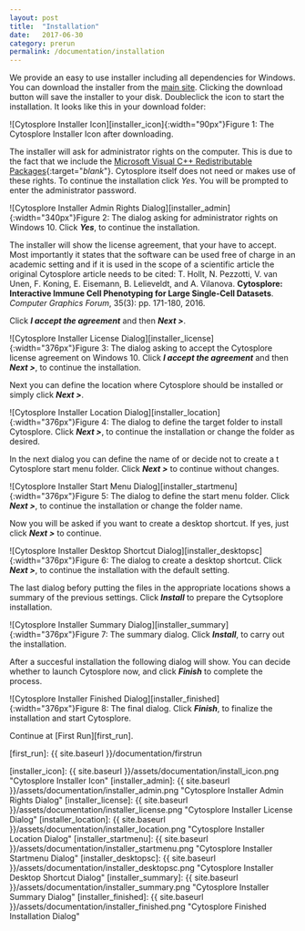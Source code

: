 ```yaml
---
layout: post
title:  "Installation"
date:   2017-06-30
category: prerun
permalink: /documentation/installation
---
```

We provide an easy to use installer including all dependencies for Windows. You can download the installer from the [main site][main].
Clicking the download button will save the installer to your disk. Doubleclick the icon to start the installation. It looks like this in your download folder:

![Cytosplore Installer Icon][installer_icon]{:width="90px"}<span class="caption">Figure 1: The Cytosplore Installer Icon after downloading.</span>

The installer will ask for administrator rights on the computer. This is due to the fact that we include the [Microsoft Visual C++ Redistributable Packages][vcredist]{:target="_blank_"}. Cytosplore itself does not need or makes use of these rights. To continue the installation click *Yes*. You will be prompted to enter the administrator password.

![Cytosplore Installer Admin Rights Dialog][installer_admin]{:width="340px"}<span class="caption">Figure 2: The dialog asking for administrator rights on Windows 10. Click *__Yes__*, to continue the installation.</span>

The installer will show the license agreement, that your have to accept. Most importantly it states that the software can be used free of charge in an academic setting and if it is used in the scope of a scientific article the original Cytosplore article needs to be cited:
T. Hollt, N. Pezzotti, V. van Unen, F. Koning, E. Eisemann, B. Lelieveldt, and A. Vilanova. **Cytosplore: Interactive Immune Cell Phenotyping for Large Single-Cell Datasets**. *Computer Graphics Forum*, 35(3): pp. 171-180, 2016.

Click *__I accept the agreement__* and then *__Next >__*.

![Cytosplore Installer License Dialog][installer_license]{:width="376px"}<span class="caption">Figure 3: The dialog asking to accept the Cytosplore license agreement on Windows 10. Click *__I accept the agreement__* and then *__Next >__*, to continue the installation.</span>

Next you can define the location where Cytosplore should be installed or simply click *__Next >__*.

![Cytosplore Installer Location Dialog][installer_location]{:width="376px"}<span class="caption">Figure 4: The dialog to define the target folder to install Cytosplore. Click *__Next >__*, to continue the installation or change the folder as desired.</span>

In the next dialog you can define the name of or decide not to create a t Cytosplore start menu folder. Click *__Next >__* to continue without changes.

![Cytosplore Installer Start Menu Dialog][installer_startmenu]{:width="376px"}<span class="caption">Figure 5: The dialog to define the start menu folder. Click *__Next >__*, to continue the installation or change the folder name.</span>

Now you will be asked if you want to create a desktop shortcut. If yes, just click *__Next >__* to continue.

![Cytosplore Installer Desktop Shortcut Dialog][installer_desktopsc]{:width="376px"}<span class="caption">Figure 6: The dialog to create a desktop shortcut. Click *__Next >__*, to continue the installation with the default setting.</span>

The last dialog befory putting the files in the appropriate locations shows a summary of the previous settings. Click *__Install__* to prepare the Cytsoplore installation.

![Cytosplore Installer Summary Dialog][installer_summary]{:width="376px"}<span class="caption">Figure 7: The summary dialog. Click *__Install__*, to carry out the installation.</span>

After a succesful installation the following dialog will show. You can decide whether to launch Cytosplore now, and click *__Finish__* to complete the process.

![Cytosplore Installer Finished Dialog][installer_finished]{:width="376px"}<span class="caption">Figure 8: The final dialog. Click *__Finish__*, to finalize the installation and start Cytosplore.</span>

Continue at [First Run][first_run].

[main]: https://www.cytosplore.org/#get
[vcredist]: https://www.microsoft.com/en-gb/download/details.aspx?id=40784
[first_run]: {{ site.baseurl }}/documentation/firstrun

[installer_icon]: {{ site.baseurl }}/assets/documentation/install_icon.png "Cytosplore Installer Icon"
[installer_admin]: {{ site.baseurl }}/assets/documentation/installer_admin.png "Cytosplore Installer Admin Rights Dialog"
[installer_license]: {{ site.baseurl }}/assets/documentation/installer_license.png "Cytosplore Installer License Dialog"
[installer_location]: {{ site.baseurl }}/assets/documentation/installer_location.png "Cytosplore Installer Location Dialog"
[installer_startmenu]: {{ site.baseurl }}/assets/documentation/installer_startmenu.png "Cytosplore Installer Startmenu Dialog"
[installer_desktopsc]: {{ site.baseurl }}/assets/documentation/installer_desktopsc.png "Cytosplore Installer Desktop Shortcut Dialog"
[installer_summary]: {{ site.baseurl }}/assets/documentation/installer_summary.png "Cytosplore Installer Summary Dialog"
[installer_finished]: {{ site.baseurl }}/assets/documentation/installer_finished.png "Cytosplore Finished Installation Dialog"
